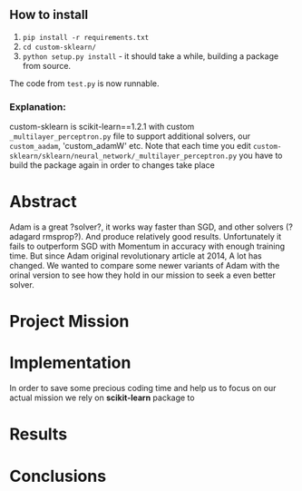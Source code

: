 ## How to install
1. `pip install -r requirements.txt`
2. `cd custom-sklearn/`
3. `python setup.py install` - it should take a while, building a package from source.

The code from `test.py` is now runnable.

### Explanation:
custom-sklearn is scikit-learn==1.2.1 with custom `_multilayer_perceptron.py`
file to support additional solvers, our `custom_aadam`, 'custom_adamW' etc.
Note that each time you edit `custom-sklearn/sklearn/neural_network/_multilayer_perceptron.py` 
you have to build the package again in order to changes take place

# Abstract
Adam is a great ?solver?, it works way faster than SGD, and other solvers (?adagard rmsprop?).
And produce relatively good results. 
Unfortunately it fails to outperform SGD with Momentum in accuracy with enough training time.
But since Adam original revolutionary article at 2014, A lot has changed.
We wanted to compare some newer variants of Adam with the orinal version
to see how they hold in our mission to seek a even better solver.

# Project Mission


# Implementation
In order to save some precious coding time and help us to focus 
on our actual mission we rely on **scikit-learn** package to 

# Results

# Conclusions
